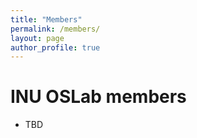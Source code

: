 ```yaml
---
title: "Members"
permalink: /members/
layout: page
author_profile: true
---
```


# INU OSLab members
- TBD